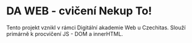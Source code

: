 # DA WEB - cvičení Nekup To!

Tento projekt vznikl v rámci Digitální akademie Web u Czechitas. Slouží primárně k procvičení JS - DOM a innerHTML.
